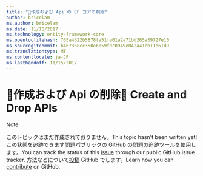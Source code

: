 ```yaml
---
title: "作成および Api の EF コアの削除"
author: bricelam
ms.author: bricelam
ms.date: 11/10/2017
ms.technology: entity-framework-core
ms.openlocfilehash: 765a4322b5878fa51fe01a2a71bd265a39727e10
ms.sourcegitcommit: b467368cc350e6059fdc0949e042a41cb11e61d9
ms.translationtype: MT
ms.contentlocale: ja-JP
ms.lasthandoff: 11/15/2017
---
```

# <a name="-create-and-drop-apis"></a><span data-ttu-id="9cb14-102">🔧作成および Api の削除</span><span class="sxs-lookup"><span data-stu-id="9cb14-102">🔧 Create and Drop APIs</span></span>

> [!NOTE]
> <span data-ttu-id="9cb14-103">このトピックはまだ作成されておりません。</span><span class="sxs-lookup"><span data-stu-id="9cb14-103">This topic hasn't been written yet!</span></span> <span data-ttu-id="9cb14-104">この状態を追跡できます[問題][ 1]パブリックの GitHub の問題の追跡ツールを使用します。</span><span class="sxs-lookup"><span data-stu-id="9cb14-104">You can track the status of this [issue][1] through our public GitHub issue tracker.</span></span> <span data-ttu-id="9cb14-105">方法などについて[投稿][ 2] GitHub でします。</span><span class="sxs-lookup"><span data-stu-id="9cb14-105">Learn how you can [contribute][2] on GitHub.</span></span>


  [1]: https://github.com/aspnet/EntityFramework.Docs/issues/549
  [2]: https://github.com/aspnet/EntityFramework.Docs/blob/master/CONTRIBUTING.md
